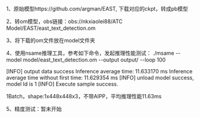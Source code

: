 1、原始模型https://github.com/argman/EAST, 下载对应的ckpt，转成pb模型

2、转om模型，obs链接：obs://nkxiaolei88/ATC Model/EAST/east_text_detection.om

3、将下载的om文件放在model文件夹

4、使用nsame推理工具，参考如下命令，发起推理性能测试： ./msame --model model/east_text_detection.om --output output/ --loop 100

[INFO] output data success
Inference average time: 11.633170 ms
Inference average time without first time: 11.629354 ms
[INFO] unload model success, model Id is 1
[INFO] Execute sample success.


1Batch，shape:1x448x448x3，不带AIPP，平均推理性能11.63ms

5、精度测试：暂未开始